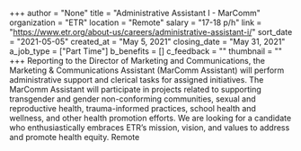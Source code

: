 +++
author = "None"
title = "Administrative Assistant I - MarComm"
organization = "ETR"
location = "Remote"
salary = "17-18 p/h"
link = "https://www.etr.org/about-us/careers/administrative-assistant-i/"
sort_date = "2021-05-05"
created_at = "May 5, 2021"
closing_date = "May 31, 2021"
a_job_type = ["Part Time"]
b_benefits = []
c_feedback = ""
thumbnail = ""
+++
Reporting to the Director of Marketing and Communications, the Marketing & Communications Assistant (MarComm Assistant) will perform administrative support and clerical tasks for assigned initiatives. The MarComm Assistant will participate in projects related to supporting transgender and gender non-conforming communities, sexual and reproductive health, trauma-informed practices, school health and wellness, and other health promotion efforts. We are looking for a candidate who enthusiastically embraces ETR’s mission, vision, and values to address and promote health equity. Remote